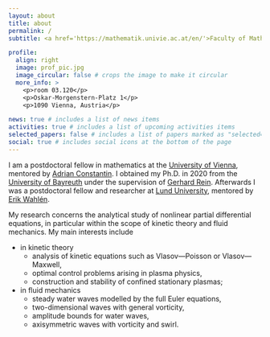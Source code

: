 ```yaml
---
layout: about
title: about
permalink: /
subtitle: <a href='https://mathematik.univie.ac.at/en/'>Faculty of Mathematics</a>. University of Vienna.

profile:
  align: right
  image: prof_pic.jpg
  image_circular: false # crops the image to make it circular
  more_info: >
    <p>room 03.120</p>
    <p>Oskar-Morgenstern-Platz 1</p>
    <p>1090 Vienna, Austria</p>

news: true # includes a list of news items
activities: true # includes a list of upcoming activities items
selected_papers: false # includes a list of papers marked as "selected={true}"
social: true # includes social icons at the bottom of the page
---
```


I am a postdoctoral fellow in mathematics at the [University of Vienna](https://www.univie.ac.at/en/), mentored by [Adrian Constantin](https://mathematik.univie.ac.at/ueber-uns/mitarbeiterinnen/?api_task=member_details&api_pkey=36146). I obtained my Ph.D. in 2020 from the [University of Bayreuth](https://www.uni-bayreuth.de/en) under the supervision of [Gerhard Rein](https://www.diffgleichg.uni-bayreuth.de/en/team/prof-rein/). Afterwards I was a postdoctoral fellow and researcher at [Lund University](https://www.lunduniversity.lu.se), mentored by [Erik Wahlén](https://portal.research.lu.se/en/persons/erik-wahlen).

My research concerns the analytical study of nonlinear partial differential equations, in particular within the scope of kinetic theory and fluid mechanics. My main interests include
<ul>
  <li>in kinetic theory
    <ul>
      <li>analysis of kinetic equations such as Vlasov&mdash;Poisson or Vlasov&mdash;Maxwell,</li>
      <li>optimal control problems arising in plasma physics,</li>
      <li>construction and stability of confined stationary plasmas;</li>
    </ul>
  </li>
  <li>in fluid mechanics
    <ul>
      <li>steady water waves modelled by the full Euler equations,</li>
      <li>two-dimensional waves with general vorticity,</li>
      <li>amplitude bounds for water waves,</li>
      <li>axisymmetric waves with vorticity and swirl.</li>
    </ul>
  </li>
</ul>